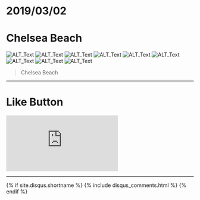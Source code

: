 # 2019/03/02
# Chelsea Beach

![ALT_Text](https://s9443112.github.io/github_blog/2019/2019-03-02/01.jpg)
![ALT_Text](https://s9443112.github.io/github_blog/2019/2019-03-02/02.jpg)
![ALT_Text](https://s9443112.github.io/github_blog/2019/2019-03-02/03.jpg)
![ALT_Text](https://s9443112.github.io/github_blog/2019/2019-03-02/04.jpg)
![ALT_Text](https://s9443112.github.io/github_blog/2019/2019-03-02/05.jpg)
![ALT_Text](https://s9443112.github.io/github_blog/2019/2019-03-02/06.jpg)
![ALT_Text](https://s9443112.github.io/github_blog/2019/2019-03-02/07.jpg)
![ALT_Text](https://s9443112.github.io/github_blog/2019/2019-03-02/08.jpg)
![ALT_Text](https://s9443112.github.io/github_blog/2019/2019-03-02/09.jpg)
>Chelsea Beach



* * *

# Like Button

<iframe class="lc-margin-top-64 lc-margin-bottom-32 lc-mobile" data-v-b66e9a5a="" frameborder="0" src="https://button.like.co/in/embed/lazy_tea_time/button?referrer=https://lazyteatime.github.io/2019/2019-03-19/2019-03-19&amp;type=wp"> </iframe>

* * *

{% if site.disqus.shortname %}
  {% include disqus_comments.html %}
{% endif %}